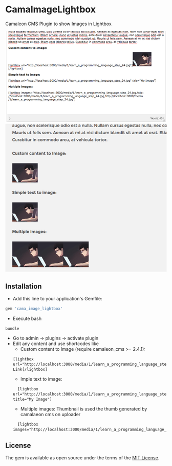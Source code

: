 # CamaImageLightbox
Camaleon CMS Plugin to show Images in Lightbox

![](screenshot.png)
![](screenshot2.png)


## Installation
* Add this line to your application's Gemfile:
```ruby
gem 'cama_image_lightbox'
```
* Execute bash
```
bundle
```
* Go to admin -> plugins -> activate plugin
* Edit any content and use shortcodes like
    - Custom content to Image (require camaleon_cms >= 2.4.1): 
    ```
    [lightbox url="http://localhost:3000/media/1/learn_a_programming_language_step_24.jpg"]My Link[/lightbox]
    ```
    - Imple text to image:
    ```
      [lightbox url="http://localhost:3000/media/1/learn_a_programming_language_step_24.jpg" title="My Image"]
    ```  
    - Multiple images: Thumbnail is used the thumb generated by camalaeon cms on uploader
    ```
      [lightbox images="http://localhost:3000/media/1/learn_a_programming_language_step_24.jpg,http://localhost:3000/media/1/learn_a_programming_language_step_24.jpg,http://localhost:3000/media/1/learn_a_programming_language_step_24.jpg"]
    ```

## License
The gem is available as open source under the terms of the [MIT License](http://opensource.org/licenses/MIT).

